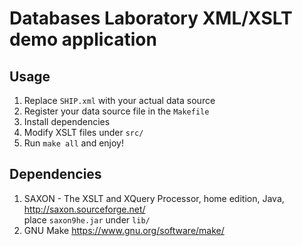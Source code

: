 # Databases Laboratory XML/XSLT demo application

## Usage

 1. Replace `SHIP.xml` with your actual data source
 2. Register your data source file in the `Makefile`
 3. Install dependencies
 4. Modify XSLT files under `src/`
 5. Run `make all` and enjoy!

## Dependencies

 1. SAXON - The XSLT and XQuery Processor, home edition, Java, http://saxon.sourceforge.net/  
    place `saxon9he.jar` under `lib/`
 2. GNU Make https://www.gnu.org/software/make/
